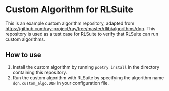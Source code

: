 # Custom Algorithm for RLSuite

This is an example custom algorithm repository, adapted from
https://github.com/ray-project/ray/tree/master/rllib/algorithms/dqn. This
repository is used as a test case for RLSuite to verify that RLSuite can run
custom algorithms.

## How to use

1. Install the custom algorithm by running `poetry install` in the
   directory containing this repository.
2. Run the custom algorithm with RLSuite by specifying the algorithm name
   `dqn.custom_algo.DQN` in your configuration file.

   
